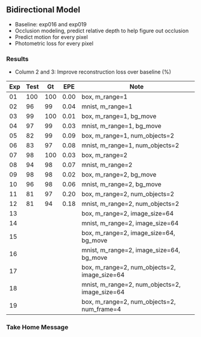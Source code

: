 ## Bidirectional Model

- Baseline: exp016 and exp019
- Occlusion modeling, predict relative depth to help figure out occlusion
- Predict motion for every pixel
- Photometric loss for every pixel

### Results

- Column 2 and 3: Improve reconstruction loss over baseline (%) 

| Exp  | Test | Gt   | EPE  | Note |
| ---- | ---- | ---- | ---- | ---- | 
| 01 | 100 | 100 | 0.00 | box, m_range=1 |
| 02 | 96 | 99 | 0.04 | mnist, m_range=1 |
| 03 | 99 | 100 | 0.01 | box, m_range=1, bg_move |
| 04 | 97 | 99 | 0.03 | mnist, m_range=1, bg_move |
| 05 | 82 | 99 | 0.09 | box, m_range=1, num_objects=2 |
| 06 | 83 | 97 | 0.08 | mnist, m_range=1, num_objects=2 |
| 07 | 98 | 100 | 0.03 | box, m_range=2 |
| 08 | 94 | 98 | 0.07 | mnist, m_range=2 |
| 09 | 98 | 98 | 0.02 | box, m_range=2, bg_move |
| 10 | 96 | 98 | 0.06 | mnist, m_range=2, bg_move |
| 11 | 81 | 97 | 0.20 | box, m_range=2, num_objects=2 |
| 12 | 81 | 94 | 0.18 | mnist, m_range=2, num_objects=2 |
| 13 |  |  |  | box, m_range=2, image_size=64 |
| 14 |  |  |  | mnist, m_range=2, image_size=64 |
| 15 |  |  |  | box, m_range=2, image_size=64, bg_move |
| 16 |  |  |  | mnist, m_range=2, image_size=64, bg_move |
| 17 |  |  |  | box, m_range=2, num_objects=2, image_size=64 |
| 18 |  |  |  | mnist, m_range=2, num_objects=2, image_size=64 |
| 19 |  |  |  | box, m_range=2, num_objects=2, num_frame=4 |

### Take Home Message
